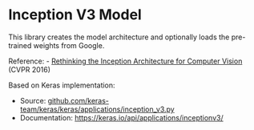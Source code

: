 # Inception V3 Model

This library creates the model architecture and optionally loads the pre-trained
weights from Google.

Reference:
    - [Rethinking the Inception Architecture for Computer Vision](
        http://arxiv.org/abs/1512.00567) (CVPR 2016)

Based on Keras implementation:

- Source: [github.com/keras-team/keras/keras/applications/inception_v3.py](https://github.com/keras-team/keras/blob/v2.12.0/keras/applications/inception_v3.py)
- Documentation: https://keras.io/api/applications/inceptionv3/
